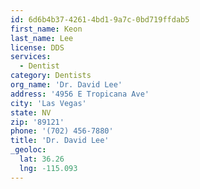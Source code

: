 ```yaml
---
id: 6d6b4b37-4261-4bd1-9a7c-0bd719ffdab5
first_name: Keon
last_name: Lee
license: DDS
services:
  - Dentist
category: Dentists
org_name: 'Dr. David Lee'
address: '4956 E Tropicana Ave'
city: 'Las Vegas'
state: NV
zip: '89121'
phone: '(702) 456-7880'
title: 'Dr. David Lee'
_geoloc:
  lat: 36.26
  lng: -115.093
---
```

